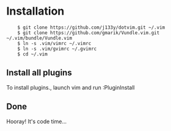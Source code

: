 # Installation

        $ git clone https://github.com/j133y/dotvim.git ~/.vim
        $ git clone https://github.com/gmarik/Vundle.vim.git ~/.vim/bundle/Vundle.vim
        $ ln -s .vim/vimrc ~/.vimrc
        $ ln -s .vim/gvimrc ~/.gvimrc
        $ cd ~/.vim

## Install all plugins

To install plugins., launch vim and run :PluginInstall

## Done

Hooray! It's code time...
